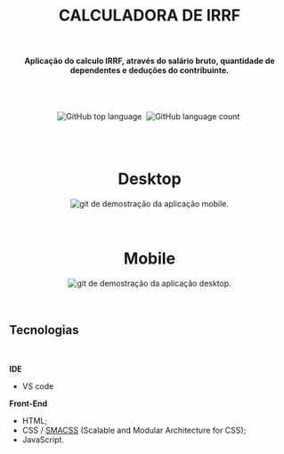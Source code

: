 <h1 align='center'>CALCULADORA DE IRRF</h1>
<br>
<h4 align='center' >Aplicação do calculo IRRF, através do salário bruto, quantidade de dependentes e deduções do contribuinte.</h4>

<br>
<br>

<p align='center'>
    <img alt="GitHub top language" src="https://img.shields.io/github/languages/top/Eliel504/WebApplicationsChallenges?style=flat-square">&nbsp
    <img alt="GitHub language count" src="https://img.shields.io/github/languages/count/Eliel504/WebApplicationsChallenges?style=flat-square">&nbsp
</p>

<br>
<br>


<div align='center' >
    <h1>Desktop</h1>
    <img alt='git de demostração da aplicação mobile.' src="./design/page/gif/desktop/calculadora_desktop.gif"/>
</div>

<br>
<br>

<div align='center'>
    <h1>Mobile</h1>
    <img alt='git de demostração da aplicação desktop.' src="./design/page/gif/mobile/calculadora_mobile.gif"/>
</div>

<br>
<br>

## Tecnologias

<br>
    
**IDE**

- VS code

**Front-End**

- HTML;
- CSS / [SMACSS](http://smacss.com/) (Scalable and Modular Architecture for CSS);
- JavaScript.

